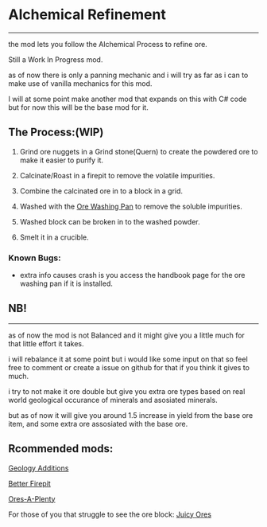 # Alchemical Refinement

---

the mod lets you follow the Alchemical Process to refine ore.

Still a Work In Progress mod.

as of now there is only a panning mechanic and i will try as far as i can to make use of vanilla mechanics for this mod.

I will at some point make another mod that expands on this with C# code but for now this will be the base mod for it.

## The Process:(WIP)

1. Grind ore nuggets in a Grind stone(Quern) to create the powdered ore to make it easier to purify it.

2. Calcinate/Roast in a firepit to remove the volatile impurities.

3. Combine the calcinated ore in to a block in a grid.

4. Washed with the [Ore Washing Pan](operations/Ore-Washing-Pan-Craft.png) to remove the soluble impurities.

5. Washed block can be broken in to the washed powder.

6. Smelt it in a crucible.

### Known Bugs:

- extra info causes crash is you access the handbook page for the ore washing pan if it is installed.

## NB!

---

as of now the mod is not Balanced and it might give you a little much for that little effort it takes.

i will rebalance it at some point but i would like some input on that
 so feel free to comment or create a issue on github for that if you 
think it gives to much.

i try to not make it ore double but give you extra ore types based on
 real world geological occurance of minerals and asosiated minerals.

but as of now it will give you around 1.5 increase in yield from the 
base ore item, and some extra ore assosiated with the base ore.



## Rcommended mods:

[Geology Additions](https://mods.vintagestory.at/show/mod/8054)

[Better Firepit](https://mods.vintagestory.at/show/mod/5589 "Better Firepit")

[Ores-A-Plenty](https://mods.vintagestory.at/oresaplenty)

For those of you that struggle to see the ore block: [Juicy Ores](https://mods.vintagestory.at/show/mod/2602 "Juicy Ores")
